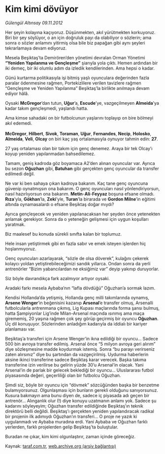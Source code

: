 # Kim kimi dövüyor

*Gülengül Altınsay 09.11.2012*

<div class="yazi"><p>Her şeyin kolayına kaçıyoruz. Düşünmekten, akıl yürütmekten korkuyoruz. Biri bir şey söylüyor, o an için doğruluk payı da olabiliyor o sözlerin; ama sonra o sözler anlamını yitirmiş olsa bile biz papağan gibi aynı şeyleri tekrarlamaya devam ediyoruz.</p>
<p>Mesela Beşiktaş’ta Demirören’den yönetimi devralan Orman Yönetimi <b>“Yeniden Yapılanma ve Gençleşme”</b> şiarıyla yola çıktı. Hemen ardından bir iki demeç, bir iki olumlu adım da izledik kendilerinden. Ama hepsi o kadar.</p>
<p>Günü kurtarma politikasıyla işi bitmiş yaşlı oyunculara değerinden fazla paralar ödenmesine rağmen, Portekizlilere verilen tavizlere rağmen “Gençleşme ve Yeniden Yapılanma” Beşiktaş’la birlikte anılmaya devam ediyor hâlâ.</p>
<p>Oysaki <b>McGregor</b>’dan tutun, <b>Uğur</b>’a, <b>Escude</b>’ye, vazgeçilmeyen <b>Almeida</b>’ya kadar takım gençleşmedi, yaşlandı hatta.</p>
<p>Ama kimse sahadaki on bir futbolcunun yaşlarını toplayıp on bire bölmeyi akıl edemedi.<br/><br/><b>McGregor</b>, <b>Hilbert</b>, <b>Sivok</b>, <b>Toraman</b>, <b>Uğur</b>, <b>Fernandes</b>, <b>Necip</b>, <b>Holosko</b>, <b>Almeida</b>, <b>Veli</b>, <b>Olcay</b> on biri kaç yaş ortalamasıyla oynuyor tahmin edin: <b>27</b>.</p>
<p>27 yaş ortalaması olan bir takım için genç denemez. Araya bir tek Olcay’ı koyup yeniden yapılanmadan bahsedilemez.</p>
<p>Tamam, geniş kadroda göz boyamaca A2’den alınan oyuncular var. Ayrıca bu sezon <b>Oğuzhan</b> gibi, <b>Batuhan</b> gibi gerçekten genç oyuncular da transfer edilmedi değil.</p>
<p>Ne var ki ben sahaya çıkan kadroya bakarım. Kaç tane genç oyuncuna güvenip oynatmışsın ona bakarım. O genç oyuncuları nasıl yönlendiriyorsun, nasıl hazırlıyorsun ona bakarım. <b>Metin</b>-<b>Ali</b>-<b>Feyyaz</b> boşuna efsane olmadı. <b>Rıza</b>’yla, <b>Gökhan</b>’la, <b>Zeki</b>’yle, <b>Turan</b>’la birarada ve <b>Gordon Milne</b>’in eğitimi altında oynamasalardı o efsane Beşiktaş doğar mıydı?</p>
<p>Ayrıca gençleşecek ve yeniden yapılanacaksan her şeyden önce yetenekten anlamak gerekiyor. Sonra da o yeteneğin gelişmesi için uygun koşulları yaratmak.</p>
<p>Biz maalesef bu konuda sürekli sınıfta kalan bir toplumuz.</p>
<p>Hele insan yetiştirmek gibi en fazla sabır ve emek isteyen işlerden hiç hoşlanmıyoruz.</p>
<p>Genç oyuncuları azarlayarak, “sözle de olsa döverek”, kulağını çekerek kolaycı yoldan yetiştirebileceğimizi sandık yıllarca. Ondan sonra da yerli antrenörler “Bizim yabancılardan ne eksiğimiz var” deyip yakınıp duruyorlar.</p>
<p>Siz böyle davrandıkça fark azalmıyor artıyor oysaki.</p>
<p>Aradaki farkı mesela Aybaba’nın “lafla dövdüğü” Oğuzhan’a sormak lazım.</p>
<p>Kendisi Hollanda’da yetişmiş, Hollanda genç milli takımlarında oynamış, <b>Arsene Wenger</b>’in beğenisini kazanıp <b>Arsenal</b>’e transfer olmuş, Arsenalli futbolcularla antrenmana çıkmış, Lig Kupası maçlarında forma şansı bulmuş, hatta Şampiyonlar Lig’inde Milan-Arsenal maçında ısınmış ama maça girememiş, 20 yaşına rağmen çok şey görüp geçirmiş bir oyuncu <b>Oğuzhan</b>. Üç dil konuşuyor. Sözlerinden anladığım kadarıyla da iddialı bir kariyer planlaması var.</p>
<p>Beşiktaş’a transferi için Arsene Wenger’in ikna edildiği bir oyuncu... Sadece 500 bin avroya transfer edilmiş. Arsenal önce “5 milyon avroya geri alırım” diye sözleşmesine madde koydurmak istemiş. Sonra “bu parayı verirseniz zaten alırsınız” diye bu şartından da vazgeçirilmiş. Uydurma haberlerin aksine ikinci transferine sadece Beşiktaş karar verecek. Başka takıma transferine izin verilirse bu gelirin yüzde 30’u Arsenal’in olacak. Yani Arsenal’in de parlak bir gelecek beklediği bir oyuncu... Uluslararası futbol piyasasında değeri, geçerliliği olan bir futbolcu Oğuzhan.</p>
<p>Şimdi siz, böyle bir oyuncu için “dövmek” sözcüğünden başka bir benzetme bulamıyorsunuz. Olgunlaşması için bunların gerekli olduğunu sanıyorsunuz. Kusura bakmayın ama bunu diyen de, sadece iç piyasada adı geçen bir antrenör... Alınganlık olur (!) diye konuyu uzatmanın anlamı yok. Sadece şu kadarını söyleyeyim; Oğuzhan transfer edildiğinde Beşiktaş’ın teknik direktörü belli değildi. Beşiktaş’ı gerçekten yeniden yapılandıracak radikal bir projenin ilk adımıydı Oğuzhan’ın transferi... O proje ne yazık ki uygulanmadı ve Aybaba muradına erdi. Yani Aybaba ve Oğuzhan farklı yerlerden, farklı projelerden gelip Beşiktaş’ta buluştular.</p>
<p>Buradan ne çıkar, kim kimi olgunlaştırır, zaman içinde göreceğiz.</p>
</div>

Kaynak: [taraf.com.tr](http://www.taraf.com.tr/gulengul-altinsay/makale-kim-kimi-dovuyor.htm), [web.archive.org (arşiv bağlantısı)](http://web.archive.org/web/20131107135248/http://www.taraf.com.tr/gulengul-altinsay/makale-kim-kimi-dovuyor.htm)
